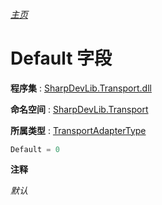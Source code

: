 ###### [主页](./Index.md "主页")

# Default 字段

**程序集** : [SharpDevLib.Transport.dll](./SharpDevLib.Transport.assembly.md "SharpDevLib.Transport.dll")

**命名空间** : [SharpDevLib.Transport](./SharpDevLib.Transport.namespace.md "SharpDevLib.Transport")

**所属类型** : [TransportAdapterType](./SharpDevLib.Transport.TransportAdapterType.md "TransportAdapterType")
``` csharp
Default = 0
```

**注释**

*默认*



